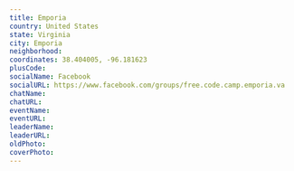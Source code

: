 ```yaml
---
title: Emporia
country: United States
state: Virginia
city: Emporia
neighborhood: 
coordinates: 38.404005, -96.181623
plusCode:
socialName: Facebook
socialURL: https://www.facebook.com/groups/free.code.camp.emporia.va
chatName:
chatURL:
eventName:
eventURL:
leaderName:
leaderURL:
oldPhoto: 
coverPhoto:
---
```

